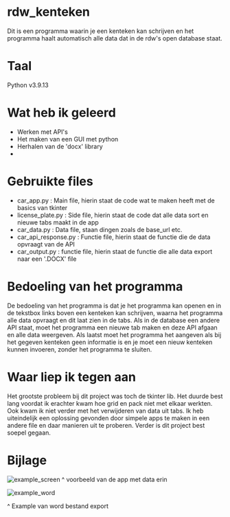 # rdw_kenteken
Dit is een programma waarin je een kenteken kan schrijven en het programma haalt automatisch alle data dat in de rdw's open database staat.

# Taal
Python v3.9.13

# Wat heb ik geleerd

 * Werken met API's
 * Het maken van een GUI met python
 * Herhalen van de 'docx' library
 * 
 

# Gebruikte files

 * car_app.py : Main file, hierin staat de code wat te maken heeft met de basics van tkinter
 * license_plate.py : Side file, hierin staat de code dat alle data sort en nieuwe tabs maakt in de app
 * car_data.py : Data file, staan dingen zoals de base_url etc.
 * car_api_response.py : Functie file, hierin staat de functie die de data opvraagt van de API
 * car_output.py : functie file, hierin staat de functie die alle data export naar een '.DOCX' file


# Bedoeling van het programma

De bedoeling van het programma is dat je het programma kan openen en in de tekstbox links boven een kenteken kan schrijven, waarna het programma alle data opvraagt
en dit laat zien in de tabs. Als in de database een andere API staat, moet het programma een nieuwe tab maken en deze API afgaan en alle data weergeven.
Als laatst moet het programma het aangeven als bij het gegeven kenteken geen informatie is en je moet een nieuw kenteken kunnen invoeren, zonder het programma te sluiten.


# Waar liep ik tegen aan

Het grootste probleem bij dit project was toch de tkinter lib. Het duurde best lang voordat ik erachter kwam hoe grid en pack niet met elkaar werkten.
Ook kwam ik niet verder met het verwijderen van data uit tabs. Ik heb uiteindelijk een oplossing gevonden door simpele apps te maken in een andere file
en daar manieren uit te proberen. Verder is dit project best soepel gegaan.

# Bijlage

![example_screen](https://user-images.githubusercontent.com/107985687/225565690-ef2d5e44-40e9-43bd-a302-3163cbfbe1a6.png)
^ voorbeeld van de app met data erin


![example_word](https://user-images.githubusercontent.com/107985687/225567514-3f2c1ca0-c148-4b79-a278-af1f90da01ed.png)

^ Example van word bestand export



